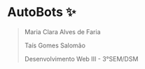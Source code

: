 # AutoBots ✨

> Maria Clara Alves de Faria 
>
> Taís Gomes Salomão 
>
> Desenvolvimento Web III - 3°SEM/DSM
